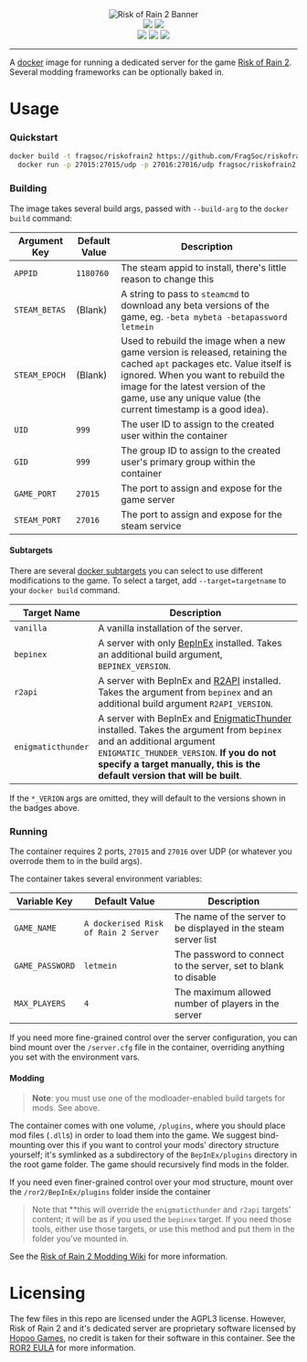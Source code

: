 <div align="center">
  <img alt="Risk of Rain 2 Banner" src="https://www.riskofrain.com/wp-content/uploads/2019/04/ror2_logo_512-1.png"/>
  </br>
  <a href="https://travis-ci.com/github/FragSoc/riskofrain2-docker"><img src="https://img.shields.io/travis/com/FragSoc/riskofrain2-docker?style=flat-square"/></a>
  <a href="https://github.com/FragSoc/riskofrain2-docker"><img src="https://img.shields.io/github/license/fragsoc/riskofrain2-docker?style=flat-square"/></a>
  </br>
  <img src="https://img.shields.io/badge/BepInEx-5.3.1-blueviolet?style=flat-square"/>
  <img src="https://img.shields.io/badge/R2API-2.5.14-blueviolet?style=flat-square"/>
  <img src="https://img.shields.io/badge/EnigmaticThunder-0.1.1-blueviolet?style=flat-square"/>
</div>

---

A [docker](https://www.docker.com/) image for running a dedicated server for the game [Risk of Rain 2](https://www.riskofrain.com/).
Several modding frameworks can be optionally baked in.

# Usage

### Quickstart

```bash
docker build -t fragsoc/riskofrain2 https://github.com/FragSoc/riskofrain2-docker.git && \
  docker run -p 27015:27015/udp -p 27016:27016/udp fragsoc/riskofrain2
```

### Building

The image takes several build args, passed with `--build-arg` to the `docker build` command:

Argument Key | Default Value | Description
---|---|---
`APPID` | `1180760` | The steam appid to install, there's little reason to change this
`STEAM_BETAS` | (Blank) | A string to pass to `steamcmd` to download any beta versions of the game, eg. `-beta mybeta -betapassword letmein`
`STEAM_EPOCH` | (Blank) | Used to rebuild the image when a new game version is released, retaining the cached `apt` packages etc. Value itself is ignored. When you want to rebuild the image for the latest version of the game, use any unique value (the current timestamp is a good idea).
`UID` | `999` | The user ID to assign to the created user within the container
`GID` | `999` | The group ID to assign to the created user's primary group within the container
`GAME_PORT` | `27015` | The port to assign and expose for the game server
`STEAM_PORT` | `27016` | The port to assign and expose for the steam service

#### Subtargets

There are several [docker subtargets](https://docs.docker.com/develop/develop-images/multistage-build/) you can select to use different modifications to the game.
To select a target, add `--target=targetname` to your `docker build` command.

Target Name | Description
---|---
`vanilla` | A vanilla installation of the server.
`bepinex` | A server with only [BepInEx](https://github.com/BepInEx/BepInEx) installed. Takes an additional build argument, `BEPINEX_VERSION`.
`r2api` | A server with BepInEx and [R2API](https://github.com/risk-of-thunder/R2API) installed. Takes the argument from `bepinex` and an additional build argument `R2API_VERSION`.
`enigmaticthunder` | A server with BepInEx and [EnigmaticThunder](https://thunderstore.io/package/EnigmaDev/EnigmaticThunder/) installed. Takes the argument from `bepinex` and an additional argument `ENIGMATIC_THUNDER_VERSION`. **If you do not specify a target manually, this is the default version that will be built**.

If the `*_VERION` args are omitted, they will default to the versions shown in the badges above.

### Running

The container requires 2 ports, `27015` and `27016` over UDP (or whatever you overrode them to in the build args).

The container takes several environment variables:

Variable Key | Default Value | Description
---|---|---
`GAME_NAME` | `A dockerised Risk of Rain 2 Server` | The name of the server to be displayed in the steam server list
`GAME_PASSWORD` | `letmein` | The password to connect to the server, set to blank to disable
`MAX_PLAYERS` | `4` | The maximum allowed number of players in the server

If you need more fine-grained control over the server configuration, you can bind mount over the `/server.cfg` file in the container, overriding anything you set with the environment vars.

#### Modding

> **Note**: you must use one of the modloader-enabled build targets for mods.
> See above.

The container comes with one volume, `/plugins`, where you should place mod files (`.dll`s) in order to load them into the game.
We suggest bind-mounting over this if you want to control your mods' directory structure yourself; it's symlinked as a subdirectory of the `BepInEx/plugins` directory in the root game folder.
The game should recursively find mods in the folder.

If you need even finer-grained control over your mod structure, mount over the `/ror2/BepInEx/plugins` folder inside the container

> Note that **this will override the `enigmaticthunder` and `r2api` targets' content; it will be as if you used the `bepinex` target.
> If you need those tools, either use those targets, or use this method and put them in the folder you've mounted in.

See the [Risk of Rain 2 Modding Wiki](https://github.com/risk-of-thunder/R2Wiki/wiki) for more information.

# Licensing

The few files in this repo are licensed under the AGPL3 license.
However, Risk of Rain 2 and it's dedicated server are proprietary software licensed by [Hopoo Games](https://hopoogames.com/), no credit is taken for their software in this container.
See the [ROR2 EULA](https://store.steampowered.com/eula/632360_eula_0) for more information.
